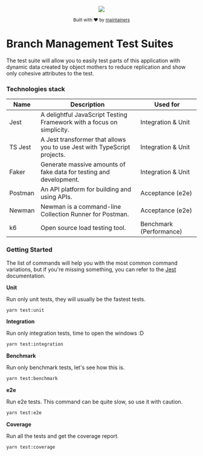 <div align="center">
  <p align="center">
      <a href="https://turnly.app" target="_blank" rel="noopener">
          <img src="https://raw.githubusercontent.com/turnly/turnly/develop/docs/assets/github-header.png" />
      </a>
  </p>

  <p>
    <sub>
      Built with ❤︎ by
      <a href="/OWNERS.md">
        maintainers
      </a>
    </sub>
  </p>
</div>

# Branch Management Test Suites

The test suite will allow you to easily test parts of this application with dynamic
data created by object mothers to reduce replication and show only cohesive attributes to the test.

### Technologies stack

| Name       | Description                                                                | Used for                |
| ---------- | -------------------------------------------------------------------------- | ----------------------- |
| Jest       | A delightful JavaScript Testing Framework with a focus on simplicity.      | Integration & Unit      |
| TS Jest    | A Jest transformer that allows you to use Jest with TypeScript projects.   | Integration & Unit      |
| Faker      | Generate massive amounts of fake data for testing and development.         | Integration & Unit      |
| Postman    | An API platform for building and using APIs.                               | Acceptance (e2e)        |
| Newman     | Newman is a command-line Collection Runner for Postman.                    | Acceptance (e2e)        |
| k6         | Open source load testing tool.                                             | Benchmark (Performance) |

### Getting Started

The list of commands will help you with the most common command variations,
but if you're missing something, you can refer to the [Jest](https://jestjs.io/docs/cli) documentation.

**Unit**

Run only unit tests, they will usually be the fastest tests.

```sh
yarn test:unit
```

**Integration**

Run only integration tests, time to open the windows :D

```sh
yarn test:integration
```

**Benchmark**

Run only benchmark tests, let's see how this is.

```sh
yarn test:benchmark
```

**e2e**

Run e2e tests. This command can be quite slow, so use it with caution.

```sh
yarn test:e2e
```

**Coverage**

Run all the tests and get the coverage report.

```sh
yarn test:coverage
```
